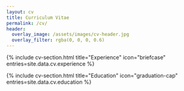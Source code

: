 ```yaml
---
layout: cv
title: Curriculum Vitae
permalink: /cv/
header:
  overlay_image: /assets/images/cv-header.jpg
  overlay_filter: rgba(0, 0, 0, 0.6)
---
```


{% include cv-section.html 
   title="Experience" 
   icon="briefcase" 
   entries=site.data.cv.experience %}

{% include cv-section.html 
   title="Education" 
   icon="graduation-cap" 
   entries=site.data.cv.education %}
